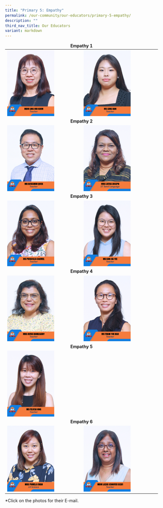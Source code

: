 ```yaml
---
title: "Primary 5: Empathy"
permalink: /our-community/our-educators/primary-5-empathy/
description: ""
third_nav_title: Our Educators
variant: markdown
---
```

<table>
<thead>
		<tr><td colspan="2"><center><b>Empathy 1</b></center></td>
</tr></thead>
<tbody>
  <tr>
    <td><a href="mailto: ling_hui_khim@moe.edu.sg"><img src="/images/Teaching%20Staff/2023_mdm%20ling%20hui%20khim.jpg" style="width:65%"></a></td>
    <td><a href="mailto: Leng_HAN@moe.edu.sg"><img src="/images/Teaching%20Staff/2023_ms%20leng%20han.jpg" style="width:65%"></a></td>
  </tr>
  <tr>
    <td colspan="2"><center><b>Empathy 2</b></center></td>
  </tr>
  <tr>
    <td><a href="mailto: quek_kuan_hiong_benjamin@moe.edu.sg"><img src="/images/Teaching%20Staff/2023_mr%20benjamin%20quek.jpg" style="width:65%"></a></td>
    <td><a href="mailto: latha_devi@moe.edu.sg"><img src="/images/Teaching%20Staff/2023_mrs%20latha%20joseph.jpg" style="width:65%"></a></td>
  </tr>
  <tr>
    <td colspan="2"><center><b>Empathy 3</b></center></td>
  </tr>
  <tr>
    <td><a href="mailto: priscilla_carmel_rajadurai@moe.edu.sg"><img src="/images/Teaching%20Staff/2023_ms%20priscilla%20carmel.jpg" style="width:65%"></a></td>
    <td><a href="mailto: goh_jia_yee@moe.edu.sg"><img src="/images/Teaching%20Staff/2023_ms%20goh%20jia%20yee.jpg" style="width:65%"></a></td>
  </tr>
  <tr>
    <td colspan="2"><center><b>Empathy 4</b></center></td>
  </tr>
  <tr>
    <td><a href="mailto: hema_malini_jeyaraj@moe.edu.sg"><img src="/images/Teaching%20Staff/2023_mrs%20hema%20ramasamy.jpg" style="width:65%"></a></td>
    <td><a href="mailto: tham_yue_hao@moe.edu.sg"><img src="/images/Teaching%20Staff/2023_ms%20tham%20yue%20hao.jpg" style="width:65%"></a></td>
  </tr>
  <tr>
    <td colspan="2"><center><b>Empathy 5</b></center></td>
  </tr>
  <tr>
    <td><a href="mailto: ong_hui_min_felicia@moe.edu.sg"><img src="/images/Teaching%20Staff/2023_ms%20felicia%20ong.jpg" style="width:65%"></a></td>
    <td><img src="" style="width:65%"> </td>
  </tr>
  <tr>
    <td colspan="2"><center><b>Empathy 6</b></center></td>
  </tr>
  <tr>
		<td><a href="mailto: pei_cihui_pamela@moe.edu.sg"><img src="/images/Teaching%20Staff/2023_mrs%20pamela%20chan.jpg" style="width:65%"></a></td>
    <td><a href="mailto: lazar_jennifer_selvi@moe.edu.sg"><img src="/images/Teaching%20Staff/2023_mdm%20lazar%20jennifer%20selvi.jpg" style="width:65%"></a></td>
  </tr>
</tbody>
</table>

*Click on the photos for their E-mail.
